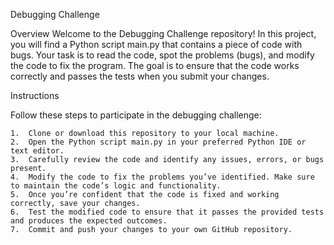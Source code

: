Debugging Challenge

Overview
Welcome to the Debugging Challenge repository! In this project, you will find a Python script main.py that contains a piece of code with bugs. Your task is to read the code, spot the problems (bugs), and modify the code to fix the program. 
The goal is to ensure that the code works correctly and passes the tests when you submit your changes.


Instructions

Follow these steps to participate in the debugging challenge:

	1.	Clone or download this repository to your local machine.
	2.	Open the Python script main.py in your preferred Python IDE or text editor.
	3.	Carefully review the code and identify any issues, errors, or bugs present.
	4.	Modify the code to fix the problems you’ve identified. Make sure to maintain the code’s logic and functionality.
	5.	Once you’re confident that the code is fixed and working correctly, save your changes.
	6.	Test the modified code to ensure that it passes the provided tests and produces the expected outcomes.
	7.	Commit and push your changes to your own GitHub repository.


